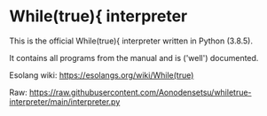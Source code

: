 # While(true){ interpreter
This is the official While(true){ interpreter written in Python (3.8.5).

It contains all programs from the manual and is ('well') documented.

Esolang wiki: https://esolangs.org/wiki/While(true)

Raw: https://raw.githubusercontent.com/Aonodensetsu/whiletrue-interpreter/main/interpreter.py
